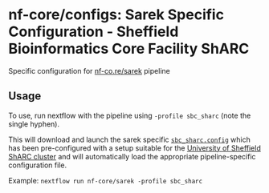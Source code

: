 # nf-core/configs: Sarek Specific Configuration - Sheffield Bioinformatics Core Facility ShARC

Specific configuration for [nf-co.re/sarek](https://nf-co.re/sarek) pipeline

## Usage

To use, run nextflow with the pipeline using `-profile sbc_sharc` (note the single hyphen).

This will download and launch the sarek specific [`sbc_sharc.config`](../../../conf/pipeline/sarek/sbc_sharc.config) which has been pre-configured with a setup suitable for the [University of Sheffield ShARC cluster](https://docs.hpc.shef.ac.uk/en/latest/index.html) and will automatically load the appropriate pipeline-specific configuration file.

Example: `nextflow run nf-core/sarek -profile sbc_sharc`

